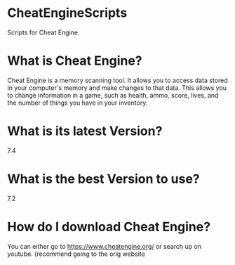 # CheatEngineScripts
Scripts for Cheat Engine.

# What is Cheat Engine?
Cheat Engine is a memory scanning tool. It allows you to access data stored in your computer's memory and make changes to that data. This allows you to change information in a game, such as health, ammo, score, lives, and the number of things you have in your inventory.

# What is its latest Version?
7.4

# What is the best Version to use?
7.2

# How do I download Cheat Engine?
You can either go to https://www.cheatengine.org/
or search up on youtube. (recommend going to the orig website
